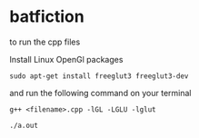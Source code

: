 # batfiction

to run the cpp files

Install Linux OpenGl packages

`sudo apt-get install freeglut3 freeglut3-dev`

and run the following command on your terminal

`g++ <filename>.cpp -lGL -LGLU -lglut`

`./a.out`
